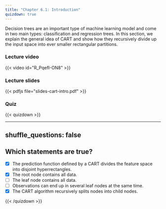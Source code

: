 ```yaml
---
title: "Chapter 6.1: Introduction"
quizdown: true
---
```

Decision trees are an important type of machine learning model and come in two main types: classification and regression trees. In this section, we explain the general idea of CART and show how they recursively divide up the input space into ever smaller rectangular partitions.

<!--more-->

### Lecture video

{{< video id="R_PqefI-ON8" >}}

### Lecture slides

{{< pdfjs file="slides-cart-intro.pdf" >}}

### Quiz

{{< quizdown >}}

---
shuffle_questions: false
---

## Which statements are true? 

- [x] The prediction function defined by a CART divides the feature space into disjoint hyperrectangles.
- [x] The root node contains all data.
- [ ] The leaf node contains all data.
- [ ] Observations can end up in several leaf nodes at the same time.
- [x] The CART algorithm recursively splits nodes into child nodes.

{{< /quizdown >}}